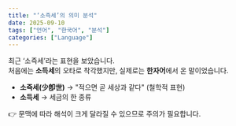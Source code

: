 ```yaml
---
title: "‘소즉세’의 의미 분석"
date: 2025-09-10
tags: ["언어", "한국어", "분석"]
categories: ["Language"]
---
```


최근 ‘소즉세’라는 표현을 보았습니다.  
처음에는 **소득세**의 오타로 착각했지만, 실제로는 **한자어**에서 온 말이었습니다.  

- **소즉세(少卽世)** → "적으면 곧 세상과 같다" (철학적 표현)  
- **소득세** → 세금의 한 종류  

👉 문맥에 따라 해석이 크게 달라질 수 있으므로 주의가 필요합니다.
